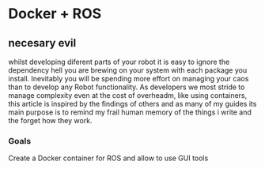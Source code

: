# Docker + ROS 
## necesary evil
whilst developing diferent parts of your robot it is easy to ignore the dependency hell you are brewing on your system with each package you install.
Inevitably you will be spending more effort on managing your caos than to develop any Robot functionality.
As developers we most stride to manage complexity even at the cost of overheadm, like using containers, this article is inspired by the findings of others and as many of my guides its main purpose is to remind my frail human memory of the things i write and the forget how they work.

### Goals
Create a Docker container for ROS and allow to use GUI tools


